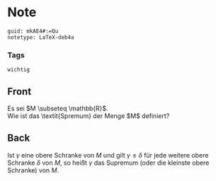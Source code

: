# Note
```
guid: mkAE4#:=Qu
notetype: LaTeX-deb4a
```

### Tags
```
wichtig
```

## Front
<div>
  Es sei $M \subseteq \mathbb{R}$.
</div>Wie ist das \textit{Spremum} der Menge $M$ definiert?

## Back
Ist $\gamma$ eine obere Schranke von $M$ und gilt $\gamma \leq \delta$ für jede weitere obere Schranke $\delta$ von $M,$ so heißt $\gamma$ das Supremum (oder die kleinste obere Schranke) von $M$.
